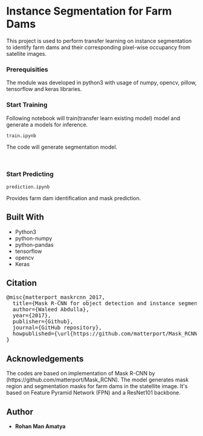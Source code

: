 <h1>Instance Segmentation for Farm Dams</h1>
<p>This project is used to perform transfer learning on instance segmentation to identify farm dams and their corresponding pixel-wise occupancy from satellite images.</p>

<h3>Prerequisities</h3>
<p>The module was developed in python3 with usage of numpy, opencv, pillow, tensorflow and keras libraries.</p>


<h3>Start Training</h3>
<p>Following notebook will train(transfer learn existing model) model and generate a models for inference.</p>
<pre>
<code>train.ipynb</code></pre>
<p>The code will generate segmentation model.
</p>

<br/>
<h3>Start Predicting</h3>
<pre>
<code>prediction.ipynb</code></pre>
<p>Provides farm dam identification and mask prediction.</p>
 


<h2>Built With</h2>
<ul>
<li>Python3</li>
<li>python-numpy</li>
  <li>python-pandas</li>
<li>tensorflow</li>
<li>opencv</li>
<li>Keras</li>
</ul>

<h2>Citation</h2>
<pre>@misc{matterport_maskrcnn_2017,
  title={Mask R-CNN for object detection and instance segmentation on Keras and TensorFlow},
  author={Waleed Abdulla},
  year={2017},
  publisher={Github},
  journal={GitHub repository},
  howpublished={\url{https://github.com/matterport/Mask_RCNN}},
}
</pre>

<h2>Acknowledgements</h2>
<p>
The codes are based on implementation of Mask R-CNN by (https://github.com/matterport/Mask_RCNN). The model generates mask region and segmentation masks for farm dams in the statellite image. It's based on Feature Pyramid Network (FPN) and a ResNet101 backbone.
</p>

<h2>Author</h2>
<ul>
<li><strong>Rohan Man Amatya</strong></li>
</ul>